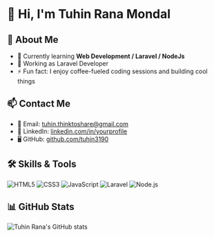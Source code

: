# 👋 Hi, I'm Tuhin Rana Mondal


## 💬 About Me

- 🌱 Currently learning **Web Development / Laravel / NodeJs**
- 💼 Working as Laravel Developer
- ⚡ Fun fact: I enjoy coffee-fueled coding sessions and building cool things

## 📫 Contact Me

- 📧 Email: tuhin.thinktoshare@gmail.com
- 💼 LinkedIn: [linkedin.com/in/yourprofile](https://linkedin.com/in/yourprofile)  
- 🖥️ GitHub: [github.com/tuhin3190](https://github.com/tuhin3190)

## 🛠️ Skills & Tools

![HTML5](https://img.shields.io/badge/-HTML5-E34F26?logo=html5&logoColor=white)
![CSS3](https://img.shields.io/badge/-CSS3-1572B6?logo=css3&logoColor=white)
![JavaScript](https://img.shields.io/badge/-JavaScript-F7DF1E?logo=javascript&logoColor=black)
![Laravel](https://img.shields.io/badge/-Laravel-FF2D20?logo=laravel&logoColor=white)
![Node.js](https://img.shields.io/badge/-Node.js-339933?logo=nodedotjs&logoColor=white)

## 📊 GitHub Stats

![Tuhin Rana's GitHub stats](https://github-readme-stats.vercel.app/api?username=tuhin3190&show_icons=true&theme=tokyonight&v=1)
